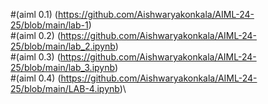 #(aiml 0.1) (https://github.com/Aishwaryakonkala/AIML-24-25/blob/main/lab-1)\
#(aiml 0.2) (https://github.com/Aishwaryakonkala/AIML-24-25/blob/main/lab_2.ipynb)\
#(aiml 0.3) (https://github.com/Aishwaryakonkala/AIML-24-25/blob/main/lab_3.ipynb)\
#(aiml 0.4) (https://github.com/Aishwaryakonkala/AIML-24-25/blob/main/LAB-4.ipynb)\

